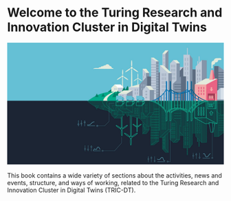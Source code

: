 # Welcome to the Turing Research and Innovation Cluster in Digital Twins

![Illustration of a city's digital twin. The top half depicts a stylized cityscape with buildings, a bridge, wind turbines, and a few clouds in the sky, suggesting a blend of urban development and renewable energy. Below, a mirrored version of the cityscape is shown in a digital format, with circuit-like patterns and abstract data representations. The transition between the real and digital is seamless, highlighting the concept of a digital twin as a virtual model of a city's infrastructure and systems.](assets/images/hero-image.png)

This book contains a wide variety of sections about the activities, news and events, structure, and ways of working, related to the Turing Research and Innovation Cluster in Digital Twins (TRIC-DT).
